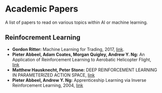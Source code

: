 # Academic Papers

A list of papers to read on various topics within AI or machine learning.

## Reinfocrement Learning

* **Gordon Ritter:** Machine Learning for Trading, 2017, [link](https://papers.ssrn.com/sol3/papers.cfm?abstract_id=3015609).
* **Pieter Abbeel, Adam Coates, Morgan Quigley, Andrew Y. Ng:** An Application of Reinforcement Learning to
Aerobatic Helicopter Flight, [link](http://papers.nips.cc/paper/3151-an-application-of-reinforcement-learning-to-aerobatic-helicopter-flight.pdf)
* **Matthew Hausknecht, Peter Stone:** DEEP REINFORCEMENT LEARNING IN PARAMETERIZED ACTION SPACE, [link](https://arxiv.org/pdf/1511.04143.pdf)
* **Pieter Abbeel, Andrew Y. Ng:** Apprenticeship Learning via Inverse Reinforcement Learning, 2004, [link](http://people.eecs.berkeley.edu/~russell/classes/cs294/s11/readings/Abbeel+Ng:2004.pdf)

